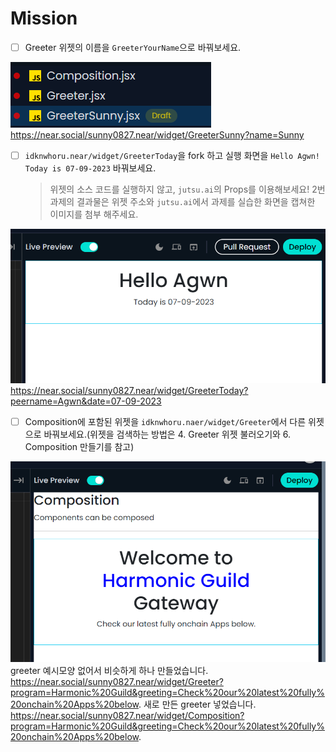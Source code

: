 # Mission

- [ ] Greeter 위젯의 이름을 `GreeterYourName`으로 바꿔보세요.

![greeting_your_name](assets/images/greeting_Sunny.png)
https://near.social/sunny0827.near/widget/GreeterSunny?name=Sunny

- [ ] `idknwhoru.near/widget/GreeterToday`을 fork 하고 실행 화면을 `Hello Agwn! Today is 07-09-2023` 바꿔보세요.
  > 위젯의 소스 코드를 실행하지 않고, `jutsu.ai`의 Props를 이용해보세요!
  > 2번 과제의 결과물은 위젯 주소와 `jutsu.ai`에서 과제를 실습한 화면을 캡쳐한 이미지를 첨부 해주세요.

![preview_greeting](assets/images/preview_greeting.png)
https://near.social/sunny0827.near/widget/GreeterToday?peername=Agwn&date=07-09-2023

- [ ] Composition에 포함된 위젯을 `idknwhoru.naer/widget/Greeter`에서 다른 위젯으로 바꿔보세요.(위젯을 검색하는 방법은 4. Greeter 위젯 불러오기와 6. Composition 만들기를 참고)

![container_load_harmonicHomPage](assets/images/container_load_harmonicHomPage.png)
greeter 예시모양 없어서 비슷하게 하나 만들었습니다. https://near.social/sunny0827.near/widget/Greeter?program=Harmonic%20Guild&greeting=Check%20our%20latest%20fully%20onchain%20Apps%20below.
새로 만든 greeter 넣었습니다. https://near.social/sunny0827.near/widget/Composition?program=Harmonic%20Guild&greeting=Check%20our%20latest%20fully%20onchain%20Apps%20below.
